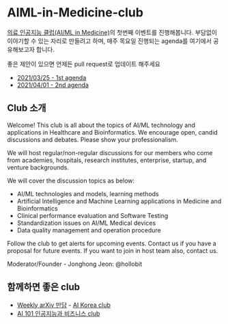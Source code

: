 # AIML-in-Medicine-club

[의료 인공지능 클럽(AI/ML in Medicine)](https://www.joinclubhouse.com/club/aiml-in-medicine)의 첫번째 이벤트를 진행해봅니다. 
부담없이 이야기할 수 있는 자리로 만들려고 하며, 매주 목요일 진행되는 agenda를 
여기에서 공유해보고자 합니다. 

좋은 제안이 있으면 언제든 pull request로 업데이트 해주세요

* [2021/03/25 - 1st agenda](/20210325-1st-agenda.md) 
* [2021/04/01 - 2nd agenda](/20210401-2nd-agenda.md) 

## Club 소개 

Welcome! This club is all about the topics of AI/ML technology and applications in Healthcare and Bioinformatics.  We encourage open, candid discussions and debates. Please show your professionalism. 

We will host regular/non-regular discussions for our members who come from academies, hospitals, research institutes, enterprise, startup, and venture backgrounds.

We will cover the discussion topics as below: 
- AI/ML technologies and models, learning methods
- Artificial Intelligence and Machine Learning applications in Medicine and Bioinformatics
- Clinical performance evaluation and Software Testing
- Standardization issues on AI/ML Medical devices
- Data quality management and operation procedure 

Follow the club to get alerts for upcoming events. Contact us if you have a proposal for future events.  If you want to join in host team also, contact us.  

Moderator/Founder - Jonghong Jeon: @hollobit

## 함께하면 좋은 club 
* [Weekly arXiv 만담](https://github.com/jungwoo-ha/WeeklyArxivTalk) - [AI Korea club](https://www.joinclubhouse.com/club/ai-korea)
* [AI 101 인공지능과 비즈니스 club](https://www.joinclubhouse.com/club/ai-101-%EC%9D%B8%EA%B3%B5%EC%A7%80%EB%8A%A5%EA%B3%BC-%EB%B9%84%EC%A6%88%EB%8B%88%EC%8A%A4)
